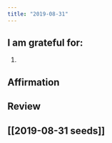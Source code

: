 ```yaml
---
title: "2019-08-31"
---
```

## I am grateful for:
1. 

## Affirmation

## Review



## [[2019-08-31 seeds]]
